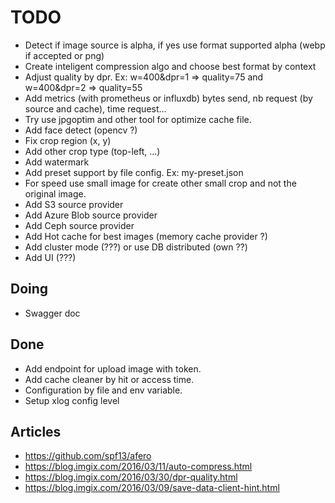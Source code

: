 TODO
====

* Detect if image source is alpha, if yes use format supported alpha (webp if accepted or png)
* Create inteligent compression algo and choose best format by context
* Adjust quality by dpr. Ex: w=400&dpr=1 => quality=75 and w=400&dpr=2 => quality=55
* Add metrics (with prometheus or influxdb) bytes send, nb request (by source and cache), time request...
* Try use jpgoptim and other tool for optimize cache file.
* Add face detect (opencv ?)
* Fix crop region (x, y)
* Add other crop type (top-left, ...)
* Add watermark
* Add preset support by file config. Ex: my-preset.json
* For speed use small image for create other small crop and not the original image.
* Add S3 source provider
* Add Azure Blob source provider
* Add Ceph source provider
* Add Hot cache for best images (memory cache provider ?)
* Add cluster mode (???) or use DB distributed (own ??)
* Add UI (???)

Doing
-----

* Swagger doc


Done
----

* Add endpoint for upload image with token.
* Add cache cleaner by hit or access time.
* Configuration by file and env variable.
* Setup xlog config level

Articles
--------

* https://github.com/spf13/afero
* https://blog.imgix.com/2016/03/11/auto-compress.html
* https://blog.imgix.com/2016/03/30/dpr-quality.html
* https://blog.imgix.com/2016/03/09/save-data-client-hint.html
